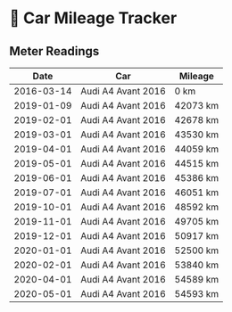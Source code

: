 # 🚗 Car Mileage Tracker

## Meter Readings

| Date | Car | Mileage |
| --- | --- | --- |
| 2016-03-14 | Audi A4 Avant 2016 | 0 km | 
| 2019-01-09 | Audi A4 Avant 2016 | 42073 km |
| 2019-02-01 | Audi A4 Avant 2016 | 42678 km |
| 2019-03-01 | Audi A4 Avant 2016 | 43530 km |
| 2019-04-01 | Audi A4 Avant 2016 | 44059 km |
| 2019-05-01 | Audi A4 Avant 2016 | 44515 km |
| 2019-06-01 | Audi A4 Avant 2016 | 45386 km |
| 2019-07-01 | Audi A4 Avant 2016 | 46051 km |
| 2019-10-01 | Audi A4 Avant 2016 | 48592 km |
| 2019-11-01 | Audi A4 Avant 2016 | 49705 km |
| 2019-12-01 | Audi A4 Avant 2016 | 50917 km |
| 2020-01-01 | Audi A4 Avant 2016 | 52500 km |
| 2020-02-01 | Audi A4 Avant 2016 | 53840 km |
| 2020-04-01 | Audi A4 Avant 2016 | 54589 km |
| 2020-05-01 | Audi A4 Avant 2016 | 54593 km |
